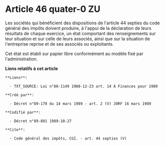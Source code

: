 # Article 46 quater-0 ZU

Les sociétés qui bénéficient des dispositions de l'article 44 septies du code général des impôts doivent produire, à l'appui
de la déclaration de leurs résultats de chaque exercice, un état comportant des renseignements sur leur situation et sur
celle de leurs associés, ainsi que sur la situation de l'entreprise reprise et de ses associés ou exploitants. 

Cet état est établi sur papier libre conformément au modèle fixé par l'administration.

**Liens relatifs à cet article**

	**Liens**:

	  - TXT_SOURCE: Loi n°88-1149 1988-12-23 art. 14 A Finances pour 1989

	**Créé par**:

	  - Décret n°89-170 du 14 mars 1989 - art. 2 (V) JORF 16 mars 1989

	**Codifié par**:

	  - Décret n°89-801 1989-10-27

	**Cite**:

	  - Code général des impôts, CGI. - art. 44 septies (V)
